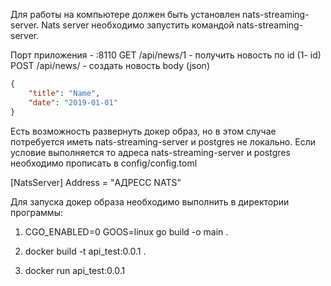Для работы на компьютере должен быть установлен nats-streaming-server.
Nats server необходимо запустить командой nats-streaming-server.

Порт приложения - :8110
GET /api/news/1 -  получить новость по id (1- id)
POST /api/news/ - создать новость 
body (json)
```json
{
	"title": "Name",
	"date": "2019-01-01"
}
```

Есть возможность развернуть докер образ, но в этом случае потребуется иметь nats-streaming-server и postgres не локально. Если условие выполняется то адреса nats-streaming-server и postgres необходимо прописать в config/config.toml

[NatsServer]
  Address = "АДРЕСС NATS"

Для запуска докер образа необходимо выполнить в директории программы:

1) CGO_ENABLED=0 GOOS=linux go build -o main .

2) docker build -t api_test:0.0.1 .

3) docker run api_test:0.0.1

